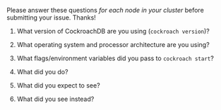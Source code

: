 Please answer these questions *for each node in your cluster* before
submitting your issue. Thanks!

1. What version of CockroachDB are you using (`cockroach version`)?

2. What operating system and processor architecture are you using?

3. What flags/environment variables did you pass to `cockroach start`?

4. What did you do?

5. What did you expect to see?

6. What did you see instead?
